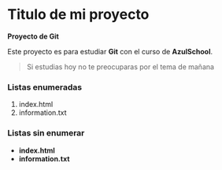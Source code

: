 # Titulo de mi proyecto
**Proyecto de Git**

Este proyecto es para estudiar **Git** con el curso de **AzulSchool**.
> Si estudias hoy no te preocuparas por el tema de mañana

### Listas enumeradas
[//]:# (Listas enumeradas)
1. index.html
2. information.txt

### Listas sin enumerar
[//]:# (Listas sin enumerar)
* **index.html**
* **information.txt**